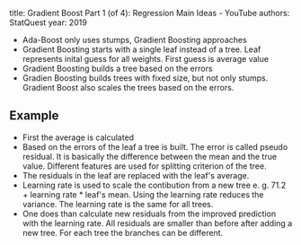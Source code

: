 
title: Gradient Boost Part 1 (of 4): Regression Main Ideas - YouTube
authors: StatQuest
year: 2019


- Ada-Boost only uses stumps, Gradient Boosting approaches
- Gradient Boosting starts with a single leaf instead of a tree. Leaf represents inital guess for all weights. First guess is average value
- Gradient Boosting builds a tree based on the errors
- Gradien Boosting builds trees with fixed size, but not only stumps. Gradient Boost also scales the trees based on the errors.

## Example
- First the average is calculated
- Based on the errors of the leaf a tree is built. The error is called pseudo residual. It is basically the difference between the mean and the true value. Different features are used for splitting criterion of the tree.
- The residuals in the leaf are replaced with the leaf's average.
- Learning rate is used to scale the contibution from a new tree e. g. 71.2 + learning rate * leaf's mean. Using the learning rate reduces the variance. The learning rate is the same for all trees.
- One does than calculate new residuals from the improved prediction with the learning rate. All residuals are smaller than before after adding a new tree. For each tree the branches can be different.
